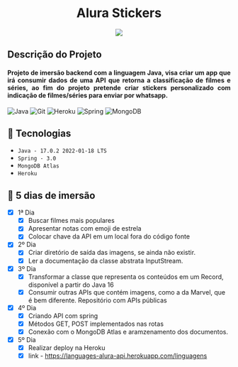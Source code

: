 

 <h1 align="center"> Alura Stickers </h1>

<p align="center">
<img src="https://camo.githubusercontent.com/459f141bd5e24c179a0e2dd49691e290ed5c5d4b4cb97767daee7cfaf6e31121/687474703a2f2f696d672e736869656c64732e696f2f7374617469632f76313f6c6162656c3d535441545553266d6573736167653d434f4e434c5549444f26636f6c6f723d475245454e267374796c653d666f722d7468652d6261646765">
</>

## Descrição do Projeto

<h4 align="justify"> Projeto de imersão backend com a linguagem Java, visa criar um app que irá consumir dados de uma API que retorna a classificação de filmes e séries, ao fim do projeto pretende criar stickers personalizado com indicação de filmes/séries para enviar por whatsapp. </h4>

 ![Java](https://img.shields.io/badge/java-%23ED8B00.svg?style=for-the-badge&logo=java&logoColor=white)
 ![Git](https://img.shields.io/badge/git-%23F05033.svg?style=for-the-badge&logo=git&logoColor=white)
 ![Heroku](https://img.shields.io/badge/heroku-%23430098.svg?style=for-the-badge&logo=heroku&logoColor=white)
 ![Spring](https://img.shields.io/badge/spring-%236DB33F.svg?style=for-the-badge&logo=spring&logoColor=white)
 ![MongoDB](https://img.shields.io/badge/MongoDB-%234ea94b.svg?style=for-the-badge&logo=mongodb&logoColor=white)

## 🔨 Tecnologias

- ``Java - 17.0.2 2022-01-18 LTS``
- ``Spring - 3.0``
- ``MongoDB Atlas``
- ``Heroku``

## 📝 5 dias de imersão

- [x] 1ª Dia
  - [x] Buscar filmes mais populares
  - [x] Apresentar notas com emoji de estrela
  - [x] Colocar chave da API em um local fora do código fonte

- [x] 2º Dia
  - [x] Criar diretório de saída das imagens, se ainda não existir.
  - [x] Ler a documentação da classe abstrata InputStream.

- [x] 3º Dia
  - [x] Transformar a classe que representa os conteúdos em um Record, disponível a partir do Java 16
  - [x] Consumir outras APIs que contém imagens, como a da Marvel, que é bem diferente. Repositório com APIs públicas
  
- [x] 4º Dia
  - [x] Criando API com spring
  - [x] Métodos GET, POST implementados nas rotas
  - [x] Conexão com o MongoDB Atlas e aramzenamento dos documentos.
  
 - [x] 5º Dia
   - [x] Realizar deploy na Heroku
   - [x] link - https://languages-alura-api.herokuapp.com/linguagens
